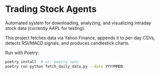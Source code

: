 # Trading Stock Agents

Automated system for downloading, analyzing, and visualizing intraday stock data (currently AAPL for testing).

This project fetches data via Yahoo Finance, appends it to per-day CSVs, detects RSI/MACD signals, and produces candlestick charts.

Run with Poetry:
```bash
poetry install  # or: poetry sync
poetry run python fetch_daily_data.py --date YYYYMMDD
```
